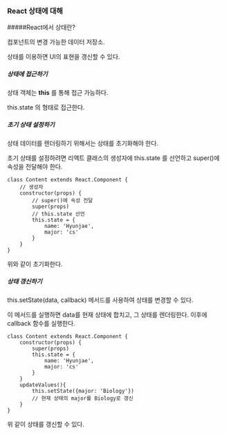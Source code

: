 ### React 상태에 대해



#####React에서 상태란?

컴포넌트의 변경 가능한 데이터 저장소.

상태를 이용하면 UI의 표현을 갱신할 수 있다.



##### 상태에 접근하기

상태 객체는 **this** 를 통해 접근 가능하다.

this.state 의 형태로 접근한다.



##### 초기 상태 설정하기

상태 데이터를 렌더링하기 위해서는 상태를 초기화해야 한다.

초기 상태를 설정하려면 리액트 클래스의 생성자에 this.state 를 선언하고 super()에 속성을 전달해야 한다.

```
class Content extends React.Component {
	// 생성자
    constructor(props) {
    	// super()에 속성 전달
        super(props)
        // this.state 선언
        this.state = {
            name: 'Hyunjae',
            major: 'cs'
        }
    }
}
```

위와 같이 초기화한다.



##### 상태 갱신하기

this.setState(data, callback) 메서드를 사용하여 상태를 변경할 수 있다.

이 메서드를 실행하면 data를 현재 상태에 합치고, 그 상태를 렌더링한다. 이후에 callback 함수를 실행한다.

```
class Content extends React.Component {
    constructor(props) {
        super(props)
        this.state = {
            name: 'Hyunjae',
            major: 'cs'
        }
    }
    updateValues(){
        this.setState({major: 'Biology'})
        // 현재 상태의 major를 Biology로 갱신
    }
}
```

위 같이 상태를 갱신할 수 있다.